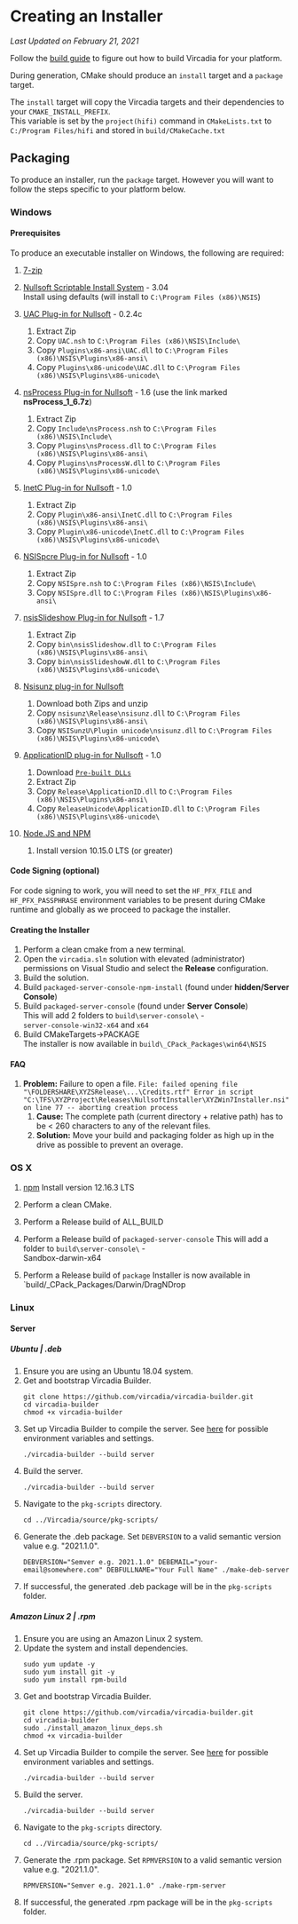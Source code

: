 # Creating an Installer

*Last Updated on February 21, 2021*

Follow the [build guide](BUILD.md) to figure out how to build Vircadia for your platform.

During generation, CMake should produce an `install` target and a `package` target.

The `install` target will copy the Vircadia targets and their dependencies to your `CMAKE_INSTALL_PREFIX`.  
This variable is set by the `project(hifi)` command in `CMakeLists.txt` to `C:/Program Files/hifi` and stored in `build/CMakeCache.txt`

## Packaging

To produce an installer, run the `package` target. However you will want to follow the steps specific to your platform below.

### Windows

#### Prerequisites

To produce an executable installer on Windows, the following are required:

1. [7-zip](<https://www.7-zip.org/download.html>)  

1. [Nullsoft Scriptable Install System](http://nsis.sourceforge.net/Download) - 3.04  
  Install using defaults (will install to `C:\Program Files (x86)\NSIS`)
1. [UAC Plug-in for Nullsoft](http://nsis.sourceforge.net/UAC_plug-in) - 0.2.4c  
    1. Extract Zip
    1. Copy `UAC.nsh` to `C:\Program Files (x86)\NSIS\Include\`
    1. Copy `Plugins\x86-ansi\UAC.dll` to `C:\Program Files (x86)\NSIS\Plugins\x86-ansi\`
    1. Copy `Plugins\x86-unicode\UAC.dll` to `C:\Program Files (x86)\NSIS\Plugins\x86-unicode\`
1. [nsProcess Plug-in for Nullsoft](http://nsis.sourceforge.net/NsProcess_plugin) - 1.6 (use the link marked **nsProcess_1_6.7z**)
    1. Extract Zip
    1. Copy `Include\nsProcess.nsh` to `C:\Program Files (x86)\NSIS\Include\`
    1. Copy `Plugins\nsProcess.dll` to `C:\Program Files (x86)\NSIS\Plugins\x86-ansi\`
    1. Copy `Plugins\nsProcessW.dll` to `C:\Program Files (x86)\NSIS\Plugins\x86-unicode\`

1. [InetC Plug-in for Nullsoft](http://nsis.sourceforge.net/Inetc_plug-in) - 1.0
    1. Extract Zip
    1. Copy `Plugin\x86-ansi\InetC.dll` to `C:\Program Files (x86)\NSIS\Plugins\x86-ansi\`
    1. Copy `Plugin\x86-unicode\InetC.dll` to `C:\Program Files (x86)\NSIS\Plugins\x86-unicode\`
    
1. [NSISpcre Plug-in for Nullsoft](http://nsis.sourceforge.net/NSISpcre_plug-in) - 1.0
    1. Extract Zip
    1. Copy `NSISpre.nsh` to `C:\Program Files (x86)\NSIS\Include\`
    1. Copy `NSISpre.dll` to `C:\Program Files (x86)\NSIS\Plugins\x86-ansi\`

1. [nsisSlideshow Plug-in for Nullsoft](<http://wiz0u.free.fr/prog/nsisSlideshow/>) - 1.7
   1.  Extract Zip
   1.  Copy `bin\nsisSlideshow.dll` to `C:\Program Files (x86)\NSIS\Plugins\x86-ansi\`
   1.  Copy `bin\nsisSlideshowW.dll` to `C:\Program Files (x86)\NSIS\Plugins\x86-unicode\`

1. [Nsisunz plug-in for Nullsoft](http://nsis.sourceforge.net/Nsisunz_plug-in)
   1.  Download both Zips and unzip
   1.  Copy `nsisunz\Release\nsisunz.dll` to `C:\Program Files (x86)\NSIS\Plugins\x86-ansi\`
   1.  Copy `NSISunzU\Plugin unicode\nsisunz.dll` to `C:\Program Files (x86)\NSIS\Plugins\x86-unicode\`

1. [ApplicationID plug-in for Nullsoft]() - 1.0
   1.  Download [`Pre-built DLLs`](<https://github.com/connectiblutz/NSIS-ApplicationID/releases/download/1.1/NSIS-ApplicationID.zip>)
   1.  Extract Zip
   1.  Copy `Release\ApplicationID.dll` to `C:\Program Files (x86)\NSIS\Plugins\x86-ansi\`
   1.  Copy `ReleaseUnicode\ApplicationID.dll` to `C:\Program Files (x86)\NSIS\Plugins\x86-unicode\`

1. [Node.JS and NPM](<https://nodejs.org/en/download/>)
    1.  Install version 10.15.0 LTS (or greater)
    
#### Code Signing (optional)

For code signing to work, you will need to set the `HF_PFX_FILE` and `HF_PFX_PASSPHRASE` environment variables to be present during CMake runtime and globally as we proceed to package the installer.

#### Creating the Installer
    
1.  Perform a clean cmake from a new terminal.
1.  Open the `vircadia.sln` solution with elevated (administrator) permissions on Visual Studio and select the **Release** configuration.
1.  Build the solution.
1.  Build `packaged-server-console-npm-install` (found under **hidden/Server Console**)
1.  Build `packaged-server-console` (found under **Server Console**)  
    This will add 2 folders to `build\server-console\` -  
    `server-console-win32-x64` and `x64`
1.  Build CMakeTargets->PACKAGE   
    The installer is now available in `build\_CPack_Packages\win64\NSIS`

#### FAQ

1. **Problem:** Failure to open a file. ```File: failed opening file "\FOLDERSHARE\XYZSRelease\...\Credits.rtf" Error in script "C:\TFS\XYZProject\Releases\NullsoftInstaller\XYZWin7Installer.nsi" on line 77 -- aborting creation process```
    1. **Cause:** The complete path (current directory + relative path) has to be < 260 characters to any of the relevant files.
    1. **Solution:** Move your build and packaging folder as high up in the drive as possible to prevent an overage.

### OS X

1.   [npm](<https://www.npmjs.com/get-npm>)
      Install version 12.16.3 LTS
   
1.  Perform a clean CMake.
1.  Perform a Release build of ALL_BUILD
1.  Perform a Release build of `packaged-server-console` 
     This will add a folder to `build\server-console\` -  
     Sandbox-darwin-x64
1.  Perform a Release build of `package`
      Installer is now available in `build/_CPack_Packages/Darwin/DragNDrop
      
### Linux

#### Server

##### Ubuntu | .deb

1. Ensure you are using an Ubuntu 18.04 system.
2. Get and bootstrap Vircadia Builder.
    ```
    git clone https://github.com/vircadia/vircadia-builder.git
    cd vircadia-builder
    chmod +x vircadia-builder
    ```
3. Set up Vircadia Builder to compile the server. See [here](BUILD.md#possible-environment-variables) for possible environment variables and settings.
    ```
    ./vircadia-builder --build server
    ```
4. Build the server.
    ```
    ./vircadia-builder --build server
    ```
5. Navigate to the `pkg-scripts` directory.
    ```
    cd ../Vircadia/source/pkg-scripts/
    ```
6. Generate the .deb package. Set `DEBVERSION` to a valid semantic version value e.g. "2021.1.0".
    ```
    DEBVERSION="Semver e.g. 2021.1.0" DEBEMAIL="your-email@somewhere.com" DEBFULLNAME="Your Full Name" ./make-deb-server
    ```
7. If successful, the generated .deb package will be in the `pkg-scripts` folder.

##### Amazon Linux 2 | .rpm

1. Ensure you are using an Amazon Linux 2 system.
2. Update the system and install dependencies.
    ```
    sudo yum update -y
    sudo yum install git -y
    sudo yum install rpm-build
    ```
3. Get and bootstrap Vircadia Builder.
    ```
    git clone https://github.com/vircadia/vircadia-builder.git
    cd vircadia-builder
    sudo ./install_amazon_linux_deps.sh
    chmod +x vircadia-builder
    ```
4. Set up Vircadia Builder to compile the server. See [here](BUILD.md#possible-environment-variables) for possible environment variables and settings.
    ```
    ./vircadia-builder --build server
    ```
5. Build the server.
    ```
    ./vircadia-builder --build server
    ```
6. Navigate to the `pkg-scripts` directory.
    ```
    cd ../Vircadia/source/pkg-scripts/
    ```
7. Generate the .rpm package. Set `RPMVERSION` to a valid semantic version value e.g. "2021.1.0".
    ```
    RPMVERSION="Semver e.g. 2021.1.0" ./make-rpm-server
    ```
8. If successful, the generated .rpm package will be in the `pkg-scripts` folder.
